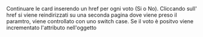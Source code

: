 Continuare le card inserendo un href per ogni voto (Si o No).
Cliccando sull' href si viene reindirizzati su una seconda pagina dove viene preso il paramtro, viene controllato con uno switch case. Se il voto è positvo viene incrementato l'attributo nell'oggetto